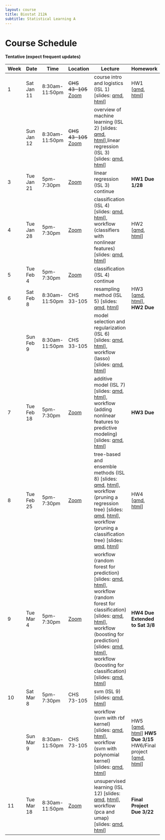 ```yaml
---
layout: course
title: Biostat 212A
subtitle: Statistical Learning A
---
```


# Course Schedule

**Tentative (expect frequent updates)**


| Week | Date       | Time           | Location                                                  | Lecture                                                                                                                                                                                                                                                                                                                                                                                                                                                                                                                                                                                                                                                                                                                                                                                                                                                                                                          | Homework                                                                                                                                                                                                                                                                       |
|------|------------|----------------|-----------------------------------------------------------|------------------------------------------------------------------------------------------------------------------------------------------------------------------------------------------------------------------------------------------------------------------------------------------------------------------------------------------------------------------------------------------------------------------------------------------------------------------------------------------------------------------------------------------------------------------------------------------------------------------------------------------------------------------------------------------------------------------------------------------------------------------------------------------------------------------------------------------------------------------------------------------------------------------|--------------------------------------------------------------------------------------------------------------------------------------------------------------------------------------------------------------------------------------------------------------------------------|
| 1    | Sat Jan 11 | 8:30am-11:50pm | ~~CHS 43-105~~ [Zoom](https://ucla.zoom.us/j/95442296743) | course intro and logistics (ISL 1) \[slides: [qmd](https://raw.githubusercontent.com/ucla-biostat-212a/2025winter/master/slides/01-intro/intro.qmd), [html](../slides/01-intro/intro.html)\]                                                                                                                                                                                                                                                                                                                                                                                                                                                                                                                                                                                                                                                                                                                     | HW1 \[[qmd](https://raw.githubusercontent.com/ucla-biostat-212a/2025winter/master/hw/hw1/hw1.qmd), [html](../hw/hw1/hw1.html)\]                                                                                                                                                |
|      | Sun Jan 12 | 8:30am-11:50pm | ~~CHS 43-105~~ [Zoom](https://ucla.zoom.us/j/95442296743) | overview of machine learning (ISL 2) \[slides: [qmd](https://raw.githubusercontent.com/ucla-biostat-212a/2025winter/master/slides/02-statlearn/statlearn.qmd), [html](../slides/02-statlearn/statlearn.html)\],linear regression (ISL 3) \[slides: [qmd](https://raw.githubusercontent.com/ucla-biostat-212a/2025winter/master/slides/03-linreg/linreg.qmd), [html](../slides/03-linreg/linreg.html)\]                                                                                                                                                                                                                                                                                                                                                                                                                                                                                                           |                                                                                                                                                                                                                                                                                |
| 3    | Tue Jan 21 | 5pm-7:30pm     | [Zoom](https://ucla.zoom.us/j/95442296743)                | linear regression (ISL 3) continue                                                                                                                                                                                                                                                                                                                                                                                                                                                                                                                                                                                                                                                                                                                                                                                                                                                                               | **HW1 Due 1/28**                                                                                                                                                                                                                                                                    |
| 4    | Tue Jan 28 | 5pm-7:30pm     | [Zoom](https://ucla.zoom.us/j/95442296743)                | classification (ISL 4) \[slides: [qmd](https://raw.githubusercontent.com/ucla-biostat-212a/2025winter/master/slides/04-classification/classification.qmd), [html](../slides/04-classification/classification.html)\], workflow (classifiers with nonlinear features) \[slides: [qmd](https://raw.githubusercontent.com/ucla-biostat-212a/2025winter/master/slides/04-classification/workflow_classifier_bs.qmd), [html](../slides/04-classification/workflow_classifier_bs.html)\]                                                                                                                                                                                                                                                                                                                                                                                                                               | HW2 \[[qmd](https://raw.githubusercontent.com/ucla-biostat-212a/2025winter/master/hw/hw2/hw2.qmd), [html](../hw/hw2/hw2.html)\]                                                                                                                                                |
| 5    | Tue Feb 4  | 5pm-7:30pm     | [Zoom](https://ucla.zoom.us/j/95442296743)                | classification (ISL 4) continue                                                                                                                                                                                                                                                                                                                                                                                                                                                                                                                                                                                                                                                                                                                                                                                                                                                                                  |                                                                                                                                                                                                                                                                                |
| 6    | Sat Feb 8  | 8:30am-11:50pm | CHS 33-105                                                | resampling method (ISL 5) \[slides: [qmd](https://raw.githubusercontent.com/ucla-biostat-212a/2025winter/master/slides/05-resampling/resampling.qmd), [html](../slides/05-resampling/resampling.html)\]                                                                                                                                                                                                                                                                                                                                                                                                                                                                                                                                                                                                                                                                                                          | HW3 \[[qmd](https://raw.githubusercontent.com/ucla-biostat-212a/2025winter/master/hw/hw3/hw3.qmd), [html](../hw/hw3/hw3.html)\], **HW2 Due**                                                                                                                                   |
|      | Sun Feb 9  | 8:30am-11:50pm | CHS 33-105                                                | model selection and regularization (ISL 6) \[slides: [qmd](https://raw.githubusercontent.com/ucla-biostat-212a/2025winter/master/slides/06-modelselection/modelselection.qmd), [html](../slides/06-modelselection/modelselection.html)\], workflow (lasso) \[slides: [qmd](https://raw.githubusercontent.com/ucla-biostat-212a/2025winter/master/slides/06-modelselection/workflow_lasso.qmd), [html](../slides/06-modelselection/workflow_lasso.html)\]                                                                                                                                                                                                                                                                                                                                                                                                                                                         |                                                                                                                                                                                                                                                                                |
| 7    | Tue Feb 18 | 5pm-7:30pm     | [Zoom](https://ucla.zoom.us/j/95442296743)                | additive model (ISL 7) \[slides: [qmd](https://raw.githubusercontent.com/ucla-biostat-212a/2025winter/master/slides/07-nonlinear/nonlinear.qmd), [html](../slides/07-nonlinear/nonlinear.html)\], workflow (adding nonlinear features to predictive modeling) \[slides: [qmd](https://raw.githubusercontent.com/ucla-biostat-212a/2025winter/master/slides/07-nonlinear/workflow_bs.qmd), [html](../slides/07-nonlinear/workflow_bs.html)\]                                                                                                                                                                                                                                                                                                                                                                                                                                                                      | **HW3 Due**                                                                                                                                                                                                                                                                    |
| 8    | Tue Feb 25 | 5pm-7:30pm     | [Zoom](https://ucla.zoom.us/j/95442296743)                | tree-based and ensemble methods (ISL 8) \[slides: [qmd](https://raw.githubusercontent.com/ucla-biostat-212a/2025winter/master/slides/08-tree/tree.qmd), [html](../slides/08-tree/tree.html)\], workflow (pruning a regression tree) \[slides: [qmd](https://raw.githubusercontent.com/ucla-biostat-212a/2025winter/master/slides/08-tree/workflow_regtree.qmd), [html](../slides/08-tree/workflow_regtree.html)\], workflow (pruning a classification tree) \[slides: [qmd](https://raw.githubusercontent.com/ucla-biostat-212a/2025winter/master/slides/08-tree/workflow_classtree.qmd), [html](../slides/08-tree/workflow_classtree.html)\]                                                                                                                                                                                                                                                                    | HW4 \[[qmd](https://raw.githubusercontent.com/ucla-biostat-212a/2025winter/master/hw/hw4/hw4.qmd),  [html](../hw/hw4/hw4.html)\]                                                                                                                                               |
| 9    | Tue Mar 4  | 5pm-7:30pm     | [Zoom](https://ucla.zoom.us/j/95442296743)                | workflow (random forest for prediction) \[slides: [qmd](https://raw.githubusercontent.com/ucla-biostat-212a/2025winter/master/slides/08-tree/workflow_rf_reg.qmd), [html](../slides/08-tree/workflow_rf_reg.html)\], workflow (random forest for classification) \[slides: [qmd](https://raw.githubusercontent.com/ucla-biostat-212a/2025winter/master/slides/08-tree/workflow_rf_class.qmd), [html](../slides/08-tree/workflow_rf_class.html)\], workflow (boosting for prediction) \[slides: [qmd](https://raw.githubusercontent.com/ucla-biostat-212a/2025winter/master/slides/08-tree/workflow_boosting_reg.qmd), [html](../slides/08-tree/workflow_boosting_reg.html)\], workflow (boosting for classification) \[slides: [qmd](https://raw.githubusercontent.com/ucla-biostat-212a/2025winter/master/slides/08-tree/workflow_boosting_class.qmd), [html](../slides/08-tree/workflow_boosting_class.html)\] | **HW4 Due Extended to Sat 3/8**                                                                                                                                                                                                                                                                    |
| 10   | Sat Mar 8  | 5pm-7:30pm     | CHS 73-105                                                | svm (ISL 9) \[slides: [qmd](https://raw.githubusercontent.com/ucla-biostat-212a/2025winter/master/slides/09-svm/svm.qmd), [html](../slides/09-svm/svm.html)\]                                                                                                                                                                                                                                                                                                                                                                                                                                                                                                                                                                                                                                                                                                                                                    |  |
|      | Sun Mar 9  | 8:30am-11:50pm | CHS 73-105                                                | workflow (svm with rbf kernel) \[slides: [qmd](https://raw.githubusercontent.com/ucla-biostat-212a/2025winter/master/slides/09-svm/workflow_svmrbf_heart.qmd), [html](../slides/09-svm/workflow_svmrbf_heart.html)\], workflow (svm with polynomial kernel) \[slides: [qmd](https://raw.githubusercontent.com/ucla-biostat-212a/2025winter/master/slides/09-svm/workflow_svmpoly_heart.qmd), [html](../slides/09-svm/workflow_svmpoly_heart.html)\]                                                                                                                                                                                                                                                                                                                                                                                                                                                              | HW5 \[[qmd](https://raw.githubusercontent.com/ucla-biostat-212a/2025winter/master/hw/hw5/hw5.qmd), [html](../hw/hw5/hw5.html)\] **HW5 Due 3/15** HW6/Final project \[[qmd](https://raw.githubusercontent.com/ucla-biostat-212a/2025winter/master/hw/hw6/hw6.qmd), [html](../hw/hw6/hw6.html)\]                                                                                                                                                                                                                                                                  |
| 11   | Tue Mar 18 | 8:30am-11:50pm | [Zoom](https://ucla.zoom.us/j/95442296743)                | unsupervised learning (ISL 12) \[slides: [qmd](https://raw.githubusercontent.com/ucla-biostat-212a/2025winter/master/slides/10-unsupervised/unsupervised.qmd), [html](../slides/10-unsupervised/unsupervised.html)\], workflow (pca and umap) \[slides: [qmd](https://raw.githubusercontent.com/ucla-biostat-212a/2025winter/master/slides/10-unsupervised/workflow_pca.qmd), [html](../slides/10-unsupervised/workflow_pca.html)\]                                                                                                                                                                                                                                                                                                                                                                                                                                                                              | **Final Project Due 3/22**                                                                                                                                                                                                                                                     |
